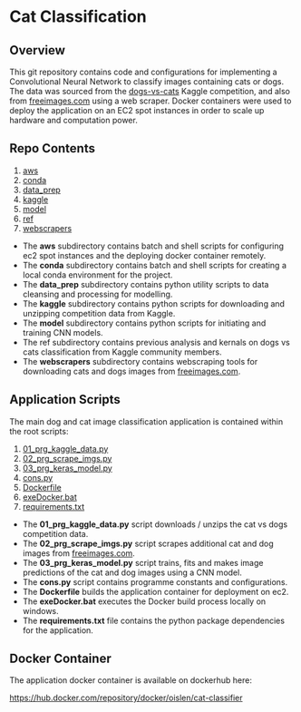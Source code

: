 # Cat Classification

## Overview

This git repository contains code and configurations for implementing a Convolutional Neural Network to classify images containing cats or dogs. The data was sourced from the [dogs-vs-cats](https://www.kaggle.com/competitions/dogs-vs-cats/overview) Kaggle competition, and also from [freeimages.com](https://www.freeimages.com/) using a web scraper. Docker containers were used to deploy the application on an EC2 spot instances in order to scale up hardware and computation power. 

## Repo Contents

1. [aws](https://github.com/oislen/cat_classifier/tree/main/aws)
2. [conda](https://github.com/oislen/cat_classifier/tree/main/conda)
3. [data_prep](https://github.com/oislen/cat_classifier/tree/main/data_prep)
4. [kaggle](https://github.com/oislen/cat_classifier/tree/main/kaggle)
5. [model](https://github.com/oislen/cat_classifier/tree/main/model)
6. [ref](https://github.com/oislen/cat_classifier/tree/main/ref)
7. [webscrapers](https://github.com/oislen/cat_classifier/tree/main/webscrapers)

* The __aws__ subdirectory contains batch and shell scripts for configuring ec2 spot instances and the deploying docker container remotely. 
* The __conda__ subdirectory contains batch and shell scripts for creating a local conda environment for the project. 
* The __data_prep__ subdirectory contains python utility scripts to data cleansing and processing for modelling.
* The __kaggle__ subdirectory contains python scripts for downloading and unzipping competition data from Kaggle.
* The __model__ subdirectory contains python scripts for initiating and training CNN models.
* The ref subdirectory contains previous analysis and kernals on dogs vs cats classification from Kaggle community members.
* The __webscrapers__ subdirectory contains webscraping tools for downloading cats and dogs images from [freeimages.com](https://www.freeimages.com/).

## Application Scripts

The main dog and cat image classification application is contained within the root scripts:

1. [01_prg_kaggle_data.py](https://github.com/oislen/cat_classifier/tree/main/01_prg_kaggle_data.py)
2. [02_prg_scrape_imgs.py](https://github.com/oislen/cat_classifier/tree/main/02_prg_scrape_imgs.py)
3. [03_prg_keras_model.py](https://github.com/oislen/cat_classifier/tree/main/03_prg_keras_model.py)
4. [cons.py](https://github.com/oislen/cat_classifier/tree/main/cons.py)
5. [Dockerfile](https://github.com/oislen/cat_classifier/tree/main/Dockerfile)
6. [exeDocker.bat](https://github.com/oislen/cat_classifier/tree/main/exeDocker.bat)
7. [requirements.txt](https://github.com/oislen/cat_classifier/tree/main/requirements.txt)

* The __01_prg_kaggle_data.py__ script downloads / unzips the cat vs dogs competition data.
* The __02_prg_scrape_imgs.py__ script scrapes additional cat and dog images from [freeimages.com](https://www.freeimages.com/).
* The  __03_prg_keras_model.py__ script trains, fits and makes image predictions of the cat and dog images using a CNN model.
* The __cons.py__ script contains programme constants and configurations.
* The __Dockerfile__ builds the application container for deployment on ec2.
* The __exeDocker.bat__ executes the Docker build process locally on windows.
* The __requirements.txt__ file contains the python package dependencies for the application.

## Docker Container

The application docker container is available on dockerhub here:

https://hub.docker.com/repository/docker/oislen/cat-classifier